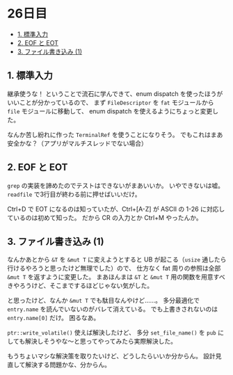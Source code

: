 # 26日目

<!-- mtoc-start -->

- [1. 標準入力](#1-標準入力)
- [2. EOF と EOT](#2-eof-と-eot)
- [3. ファイル書き込み (1)](#3-ファイル書き込み-1)

<!-- mtoc-end -->

## 1. 標準入力

継承使うな！
ということで流石に学んできて、enum dispatch を使ったほうがいいことが分かっているので、
まず `FileDescriptor` を `fat` モジュールから `file` モジュールに移動して、
enum dispatch を使えるようにちょっと変更した。

なんか苦し紛れに作った `TerminalRef` を使うことになりそう。
でもこれはまあ安全かな？（アプリがマルチスレッドでない場合）

## 2. EOF と EOT

`grep` の実装を諦めたのでテストはできないがまあいいか。
いやできないは嘘。
`readfile` で3行目が終わる前に押せばいいだけ。

Ctrl+D で EOT になるのは知っていたが、Ctrl+\[A-Z\] が ASCII の 1-26 に対応しているのは初めて知った。
だから CR の入力とか Ctrl+M やったんか。

## 3. ファイル書き込み (1)

なんかあとから `&T` を `&mut T` に変えようとすると
UB が起こる（`usize` 通したら行けるやろうと思ったけど無理でした）ので、
仕方なく fat 周りの参照は全部 `&mut T` を返すように変更した。
まあほんまは `&T` と `&mut T` 用の関数を用意すべきやろうけど、そこまでするほどじゃない気がした。

と思ったけど、なんか `&mut T` でも駄目なんやけど……。
多分最適化で `entry.name` を読んでいないのがバレて消えている。
でも上書きされないのは `entry.name[0]` だけ。
困るなあ。

`ptr::write_volatile()` 使えば解決したけど、
多分 `set_file_name()` を `pub` にしても解決しそうやな～と思ってやってみたら実際解決した。

もうちょいマシな解決策を取りたいけど、どうしたらいいか分からん。
設計見直して解決する問題かな、分からん。
